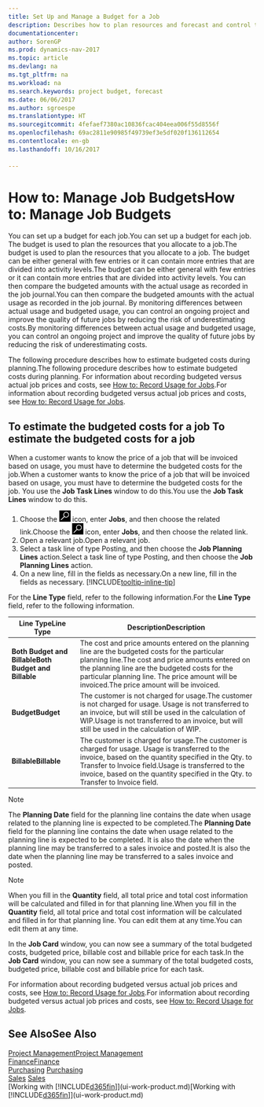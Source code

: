 ```yaml
---
title: Set Up and Manage a Budget for a Job
description: Describes how to plan resources and forecast and control the costs of a project by setting up a budget for each job.
documentationcenter: 
author: SorenGP
ms.prod: dynamics-nav-2017
ms.topic: article
ms.devlang: na
ms.tgt_pltfrm: na
ms.workload: na
ms.search.keywords: project budget, forecast
ms.date: 06/06/2017
ms.author: sgroespe
ms.translationtype: HT
ms.sourcegitcommit: 4fefaef7380ac10836fcac404eea006f55d8556f
ms.openlocfilehash: 69ac2811e90985f49739ef3e5df020f136112654
ms.contentlocale: en-gb
ms.lasthandoff: 10/16/2017

---
```

# <a name="how-to-manage-job-budgets"></a><span data-ttu-id="31366-103">How to: Manage Job Budgets</span><span class="sxs-lookup"><span data-stu-id="31366-103">How to: Manage Job Budgets</span></span>
<span data-ttu-id="31366-104">You can set up a budget for each job.</span><span class="sxs-lookup"><span data-stu-id="31366-104">You can set up a budget for each job.</span></span> <span data-ttu-id="31366-105">The budget is used to plan the resources that you allocate to a job.</span><span class="sxs-lookup"><span data-stu-id="31366-105">The budget is used to plan the resources that you allocate to a job.</span></span> <span data-ttu-id="31366-106">The budget can be either general with few entries or it can contain more entries that are divided into activity levels.</span><span class="sxs-lookup"><span data-stu-id="31366-106">The budget can be either general with few entries or it can contain more entries that are divided into activity levels.</span></span> <span data-ttu-id="31366-107">You can then compare the budgeted amounts with the actual usage as recorded in the job journal.</span><span class="sxs-lookup"><span data-stu-id="31366-107">You can then compare the budgeted amounts with the actual usage as recorded in the job journal.</span></span> <span data-ttu-id="31366-108">By monitoring differences between actual usage and budgeted usage, you can control an ongoing project and improve the quality of future jobs by reducing the risk of underestimating costs.</span><span class="sxs-lookup"><span data-stu-id="31366-108">By monitoring differences between actual usage and budgeted usage, you can control an ongoing project and improve the quality of future jobs by reducing the risk of underestimating costs.</span></span>

<span data-ttu-id="31366-109">The following procedure describes how to estimate budgeted costs during planning.</span><span class="sxs-lookup"><span data-stu-id="31366-109">The following procedure describes how to estimate budgeted costs during planning.</span></span> <span data-ttu-id="31366-110">For information about recording budgeted versus actual job prices and costs, see [How to: Record Usage for Jobs](projects-how-record-job-usage.md).</span><span class="sxs-lookup"><span data-stu-id="31366-110">For information about recording budgeted versus actual job prices and costs, see [How to: Record Usage for Jobs](projects-how-record-job-usage.md).</span></span>  

## <span data-ttu-id="31366-111"><a name="JobBudgetCosts"></a> To estimate the budgeted costs for a job</span><span class="sxs-lookup"><span data-stu-id="31366-111"><a name="JobBudgetCosts"></a> To estimate the budgeted costs for a job</span></span>
<span data-ttu-id="31366-112">When a customer wants to know the price of a job that will be invoiced based on usage, you must have to determine the budgeted costs for the job.</span><span class="sxs-lookup"><span data-stu-id="31366-112">When a customer wants to know the price of a job that will be invoiced based on usage, you must have to determine the budgeted costs for the job.</span></span> <span data-ttu-id="31366-113">You use the **Job Task Lines** window to do this.</span><span class="sxs-lookup"><span data-stu-id="31366-113">You use the **Job Task Lines** window to do this.</span></span>

1. <span data-ttu-id="31366-114">Choose the ![Search for Page or Report](media/ui-search/search_small.png "Search for Page or Report icon") icon, enter **Jobs**, and then choose the related link.</span><span class="sxs-lookup"><span data-stu-id="31366-114">Choose the ![Search for Page or Report](media/ui-search/search_small.png "Search for Page or Report icon") icon, enter **Jobs**, and then choose the related link.</span></span>  
2. <span data-ttu-id="31366-115">Open a relevant job.</span><span class="sxs-lookup"><span data-stu-id="31366-115">Open a relevant job.</span></span>
3. <span data-ttu-id="31366-116">Select a task line of type Posting, and then choose the **Job Planning Lines** action.</span><span class="sxs-lookup"><span data-stu-id="31366-116">Select a task line of type Posting, and then choose the **Job Planning Lines** action.</span></span>
4. <span data-ttu-id="31366-117">On a new line, fill in the fields as necessary.</span><span class="sxs-lookup"><span data-stu-id="31366-117">On a new line, fill in the fields as necessary.</span></span> [!INCLUDE[tooltip-inline-tip](includes/tooltip-inline-tip_md.md)]   

<span data-ttu-id="31366-118">For the **Line Type** field, refer to the following information.</span><span class="sxs-lookup"><span data-stu-id="31366-118">For the **Line Type** field, refer to the following information.</span></span>  

| <span data-ttu-id="31366-119">Line Type</span><span class="sxs-lookup"><span data-stu-id="31366-119">Line Type</span></span> | <span data-ttu-id="31366-120">Description</span><span class="sxs-lookup"><span data-stu-id="31366-120">Description</span></span> |
| --- | --- |
| <span data-ttu-id="31366-121">**Both Budget and Billable**</span><span class="sxs-lookup"><span data-stu-id="31366-121">**Both Budget and Billable**</span></span> |<span data-ttu-id="31366-122">The cost and price amounts entered on the planning line are the budgeted costs for the particular planning line.</span><span class="sxs-lookup"><span data-stu-id="31366-122">The cost and price amounts entered on the planning line are the budgeted costs for the particular planning line.</span></span> <span data-ttu-id="31366-123">The price amount will be invoiced.</span><span class="sxs-lookup"><span data-stu-id="31366-123">The price amount will be invoiced.</span></span> |
| <span data-ttu-id="31366-124">**Budget**</span><span class="sxs-lookup"><span data-stu-id="31366-124">**Budget**</span></span> |<span data-ttu-id="31366-125">The customer is not charged for usage.</span><span class="sxs-lookup"><span data-stu-id="31366-125">The customer is not charged for usage.</span></span> <span data-ttu-id="31366-126">Usage is not transferred to an invoice, but will still be used in the calculation of WIP.</span><span class="sxs-lookup"><span data-stu-id="31366-126">Usage is not transferred to an invoice, but will still be used in the calculation of WIP.</span></span> |
| <span data-ttu-id="31366-127">**Billable**</span><span class="sxs-lookup"><span data-stu-id="31366-127">**Billable**</span></span> |<span data-ttu-id="31366-128">The customer is charged for usage.</span><span class="sxs-lookup"><span data-stu-id="31366-128">The customer is charged for usage.</span></span> <span data-ttu-id="31366-129">Usage is transferred to the invoice, based on the quantity specified in the Qty. to Transfer to Invoice field.</span><span class="sxs-lookup"><span data-stu-id="31366-129">Usage is transferred to the invoice, based on the quantity specified in the Qty. to Transfer to Invoice field.</span></span> |

> [!NOTE]  
>   <span data-ttu-id="31366-130">The **Planning Date** field for the planning line contains the date when usage related to the planning line is expected to be completed.</span><span class="sxs-lookup"><span data-stu-id="31366-130">The **Planning Date** field for the planning line contains the date when usage related to the planning line is expected to be completed.</span></span> <span data-ttu-id="31366-131">It is also the date when the planning line may be transferred to a sales invoice and posted.</span><span class="sxs-lookup"><span data-stu-id="31366-131">It is also the date when the planning line may be transferred to a sales invoice and posted.</span></span>  

> [!NOTE]  
>   <span data-ttu-id="31366-132">When you fill in the **Quantity** field, all total price and total cost information will be calculated and filled in for that planning line.</span><span class="sxs-lookup"><span data-stu-id="31366-132">When you fill in the **Quantity** field, all total price and total cost information will be calculated and filled in for that planning line.</span></span> <span data-ttu-id="31366-133">You can edit them at any time.</span><span class="sxs-lookup"><span data-stu-id="31366-133">You can edit them at any time.</span></span>

<span data-ttu-id="31366-134">In the **Job Card** window, you can now see a summary of the total budgeted costs, budgeted price, billable cost and billable price for each task.</span><span class="sxs-lookup"><span data-stu-id="31366-134">In the **Job Card** window, you can now see a summary of the total budgeted costs, budgeted price, billable cost and billable price for each task.</span></span>

<span data-ttu-id="31366-135">For information about recording budgeted versus actual job prices and costs, see [How to: Record Usage for Jobs](projects-how-record-job-usage.md).</span><span class="sxs-lookup"><span data-stu-id="31366-135">For information about recording budgeted versus actual job prices and costs, see [How to: Record Usage for Jobs](projects-how-record-job-usage.md).</span></span>

## <a name="see-also"></a><span data-ttu-id="31366-136">See Also</span><span class="sxs-lookup"><span data-stu-id="31366-136">See Also</span></span>
[<span data-ttu-id="31366-137">Project Management</span><span class="sxs-lookup"><span data-stu-id="31366-137">Project Management</span></span>](projects-manage-projects.md)  
[<span data-ttu-id="31366-138">Finance</span><span class="sxs-lookup"><span data-stu-id="31366-138">Finance</span></span>](finance.md)  
<span data-ttu-id="31366-139">[Purchasing](purchasing-manage-purchasing.md)       </span><span class="sxs-lookup"><span data-stu-id="31366-139">[Purchasing](purchasing-manage-purchasing.md)       </span></span>  
<span data-ttu-id="31366-140">[Sales](sales-manage-sales.md)    </span><span class="sxs-lookup"><span data-stu-id="31366-140">[Sales](sales-manage-sales.md)    </span></span>  
<span data-ttu-id="31366-141">[Working with [!INCLUDE[d365fin](includes/d365fin_md.md)]](ui-work-product.md)</span><span class="sxs-lookup"><span data-stu-id="31366-141">[Working with [!INCLUDE[d365fin](includes/d365fin_md.md)]](ui-work-product.md)</span></span>  

